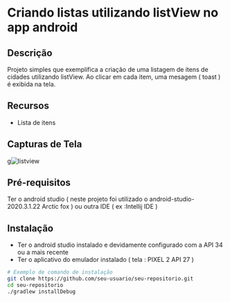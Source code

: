 # Criando listas utilizando listView no app android
## Descrição

Projeto simples que exemplifica a criação de uma listagem de itens de cidades utilizando listView. Ao clicar em cada item, uma mesagem ( toast ) é exibida na tela. 

## Recursos

- Lista de itens

## Capturas de Tela

 g![listview](https://github.com/AnnaKarolineNunes/listView/assets/101477642/a863458b-08a6-4bd2-9e96-de255c2472ce)



## Pré-requisitos

Ter o android studio ( neste projeto foi utilizado o android-studio-2020.3.1.22 Arctic fox ) ou outra IDE ( ex :Intellij IDE ) 

## Instalação

- Ter o android studio instalado e devidamente configurado com a API 34 ou a mais recente
- Ter o aplicativo do emulador instalado ( tela : PIXEL 2 API 27 )


```bash
# Exemplo de comando de instalação
git clone https://github.com/seu-usuario/seu-repositorio.git
cd seu-repositorio
./gradlew installDebug
